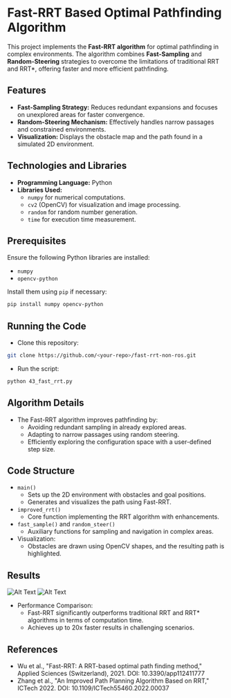 # Fast-RRT Based Optimal Pathfinding Algorithm

This project implements the **Fast-RRT algorithm** for optimal pathfinding in complex environments. The algorithm combines **Fast-Sampling** and **Random-Steering** strategies to overcome the limitations of traditional RRT and RRT*, offering faster and more efficient pathfinding.

## Features
- **Fast-Sampling Strategy:** Reduces redundant expansions and focuses on unexplored areas for faster convergence.
- **Random-Steering Mechanism:** Effectively handles narrow passages and constrained environments.
- **Visualization:** Displays the obstacle map and the path found in a simulated 2D environment.

## Technologies and Libraries
- **Programming Language:** Python
- **Libraries Used:**
  - `numpy` for numerical computations.
  - `cv2` (OpenCV) for visualization and image processing.
  - `random` for random number generation.
  - `time` for execution time measurement.

## Prerequisites
Ensure the following Python libraries are installed:
- `numpy`
- `opencv-python`

Install them using `pip` if necessary:
```bash
pip install numpy opencv-python
```
## Running the Code
- Clone this repository:
```bash
git clone https://github.com/<your-repo>/fast-rrt-non-ros.git
```
- Run the script:
```bash
python 43_fast_rrt.py
```
## Algorithm Details
- The Fast-RRT algorithm improves pathfinding by:
  - Avoiding redundant sampling in already explored areas.
  - Adapting to narrow passages using random steering.
  - Efficiently exploring the configuration space with a user-defined step size.
## Code Structure
 - `main()`
   - Sets up the 2D environment with obstacles and goal positions.
   - Generates and visualizes the path using Fast-RRT.
- `improved_rrt()`
   - Core function implementing the RRT algorithm with enhancements.
- `fast_sample()` and `random_steer()`
   - Auxiliary functions for sampling and navigation in complex areas.
- Visualization:
   - Obstacles are drawn using OpenCV shapes, and the resulting path is highlighted.
## Results
![Alt Text](path/to/image.png)
![Alt Text](path/to/image.png)
- Performance Comparison:
   - Fast-RRT significantly outperforms traditional RRT and RRT* algorithms in terms of computation time.
   - Achieves up to 20x faster results in challenging scenarios.
## References
- Wu et al., "Fast-RRT: A RRT-based optimal path finding method," Applied Sciences (Switzerland), 2021. DOI: 10.3390/app112411777
- Zhang et al., "An Improved Path Planning Algorithm Based on RRT," ICTech 2022. DOI: 10.1109/ICTech55460.2022.00037
